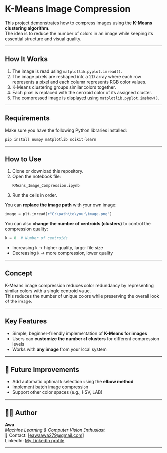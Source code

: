 # K-Means Image Compression

This project demonstrates how to compress images using the **K-Means clustering algorithm**.  
The idea is to reduce the number of colors in an image while keeping its essential structure and visual quality.

---

## How It Works

1. The image is read using `matplotlib.pyplot.imread()`.
2. The image pixels are reshaped into a 2D array where each row represents a pixel and each column represents RGB color values.
3. K-Means clustering groups similar colors together.
4. Each pixel is replaced with the centroid color of its assigned cluster.
5. The compressed image is displayed using `matplotlib.pyplot.imshow()`.

---

## Requirements

Make sure you have the following Python libraries installed:

```bash
pip install numpy matplotlib scikit-learn
```

---

## How to Use

1. Clone or download this repository.
2. Open the notebook file:
   ```bash
   KMeans_Image_Compression.ipynb
   ```
3. Run the cells in order.

You can **replace the image path** with your own image:
```python
image = plt.imread(r"C:\path\to\your\image.png")
```

You can also **change the number of centroids (clusters)** to control the compression quality:
```python
k = 8  # Number of centroids
```

- Increasing `k` → higher quality, larger file size  
- Decreasing `k` → more compression, lower quality

---

## Concept

K-Means image compression reduces color redundancy by representing similar colors with a single centroid value.  
This reduces the number of unique colors while preserving the overall look of the image.

---


## Key Features

- Simple, beginner-friendly implementation of **K-Means for images**
- Users can **customize the number of clusters** for different compression levels
- Works with **any image** from your local system

---

## 🧩 Future Improvements

- Add automatic optimal `k` selection using the **elbow method**
- Implement batch image compression
- Support other color spaces (e.g., HSV, LAB)

---

## 👨‍💻 Author

**Awa**  
*Machine Learning & Computer Vision Enthusiast*  
📧 Contact: [eawaawa279@gmail.com]  
   LinkedIn: [My LinkedIn profile](https://www.linkedin.com/in/emmanuel-arua-418aa6386/)

---

